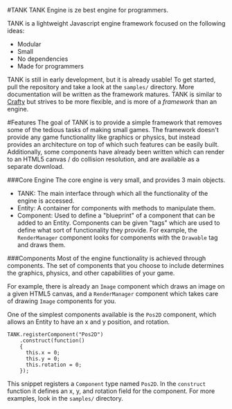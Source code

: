 #TANK
TANK Engine is ze best engine for programmers.

TANK is a lightweight Javascript engine framework focused on the following ideas:

- Modular
- Small
- No dependencies
- Made for programmers

TANK is still in early development, but it is already usable! To get started, pull the repository and take a look at the `samples/` directory. More documentation will be written as the framework matures. TANK is similar to [Crafty](http://craftyjs.com/) but strives to be more flexible, and is more of a *framework* than an engine.

#Features
The goal of TANK is to provide a simple framework that removes some of the tedious tasks of making small games. The framework doesn't provide any game functionality like graphics or physics, but instead provides an architecture on top of which such features can be easily built. Additionally, some components have already been written which can render to an HTML5 canvas / do collision resolution, and are available as a separate download.

###Core Engine
The core engine is very small, and provides 3 main objects.

- TANK: The main interface through which all the functionality of the engine is accessed.
- Entity: A container for components with methods to manipulate them.
- Component: Used to define a "blueprint" of a component that can be added to an Entity. Components can be given "tags" which are used to define what sort of functionality they provide. For example, the `RenderManager` component looks for components with the `Drawable` tag and draws them.

###Components
Most of the engine functionality is achieved through components. The set of components that you choose to include determines the graphics, physics, and other capabilities of your game.

For example, there is already an `Image` component which draws an image on a given HTML5 canvas, and a `RenderManager` component which takes care of drawing `Image` components for you.

One of the simplest components available is the `Pos2D` component, which allows an Entity to have an x and y position, and rotation.

    TANK.registerComponent("Pos2D")
        .construct(function()
        {
          this.x = 0;
          this.y = 0;
          this.rotation = 0;
        });

This snippet registers a `Component` type named `Pos2D`. In the `construct` function it defines an x, y, and rotation field for the component. For more examples, look in the `samples/` directory.